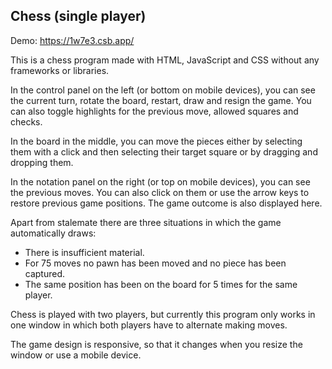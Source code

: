## Chess (single player)

Demo: https://1w7e3.csb.app/

This is a chess program made with HTML, JavaScript and CSS without any frameworks or libraries.

In the control panel on the left (or bottom on mobile devices), you can see the current turn, rotate the board, restart, draw and resign the game. You can also toggle highlights
for the previous move, allowed squares and checks.

In the board in the middle, you can move the pieces either by selecting them with a click and then selecting their target square or by dragging and dropping them.

In the notation panel on the right (or top on mobile devices), you can see the previous moves. You can also click on them or use the arrow keys to restore previous game positions.
The game outcome is also displayed here.

Apart from stalemate there are three situations in which the game automatically draws:

-   There is insufficient material.
-   For 75 moves no pawn has been moved and no piece has been captured.
-   The same position has been on the board for 5 times for the same player.

Chess is played with two players, but currently this program only works in one window in which both players have to alternate making moves.

The game design is responsive, so that it changes when you resize the window or use a mobile device.
